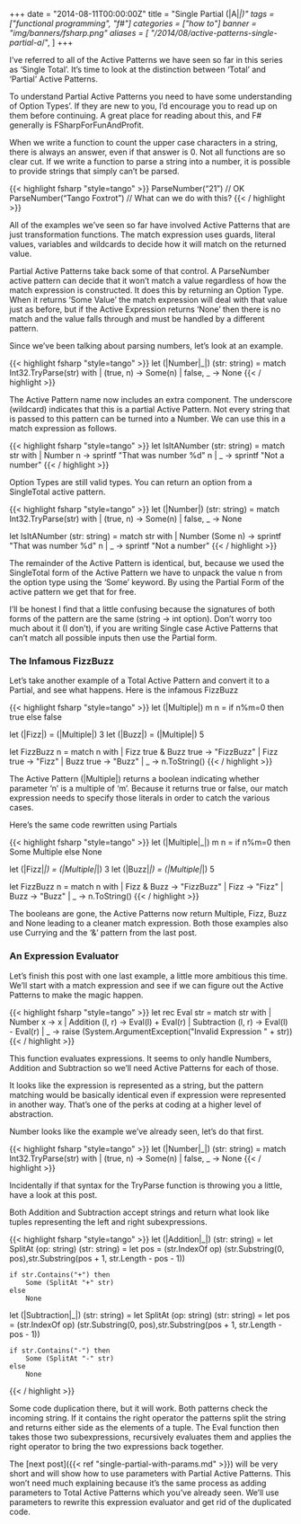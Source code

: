 +++
date = "2014-08-11T00:00:00Z"
title = "Single Partial (|A|_|)"
tags = ["functional programming", "f#"]
categories = ["how to"]
banner = "img/banners/fsharp.png" 
aliases = [
    "/2014/08/active-patterns-single-partial-a_/",
]
+++

I’ve referred to all of the Active Patterns we have seen so far in this series as ‘Single Total’. It’s time to look at the distinction between ‘Total’ and ‘Partial’ Active Patterns.

To understand Partial Active Patterns you need to have some understanding of Option Types’. If they are new to you, I’d encourage you to read up on them before continuing. A great place for reading about this, and F# generally is FSharpForFunAndProfit.

When we write a function to count the upper case characters in a string, there is always an answer, even if that answer is 0. Not all functions are so clear cut. If we write a function to parse a string into a number, it is possible to provide strings that simply can’t be parsed.

{{< highlight fsharp "style=tango" >}}
ParseNumber(“21”)	// OK
ParseNumber(“Tango Foxtrot”)	// What can we do with this?
{{< / highlight >}}

All of the examples we’ve seen so far have involved Active Patterns that are just transformation functions. The match expression uses guards, literal values, variables and wildcards to decide how it will match on the returned value.

Partial Active Patterns take back some of that control. A ParseNumber active pattern can decide that it won’t match a value regardless of how the match expression is constructed. It does this by returning an Option Type. When it returns ‘Some Value’ the match expression will deal with that value just as before, but if the Active Expression returns ‘None’ then there is no match and the value falls through and must be handled by a different pattern.

Since we’ve been talking about parsing numbers, let’s look at an example.

{{< highlight fsharp "style=tango" >}}
let (|Number|_|) (str: string) =
    match Int32.TryParse(str) with
    | (true, n) -> Some(n)
    | false, _ -> None
{{< / highlight >}}

The Active Pattern name now includes an extra component. The underscore (wildcard) indicates that this is a partial Active Pattern. Not every string that is passed to this pattern can be turned into a Number. We can use this in a match expression as follows.

{{< highlight fsharp "style=tango" >}}
let IsItANumber (str: string) =
    match str with
    | Number n -> sprintf "That was number %d" n
    | _ -> sprintf "Not a number"
{{< / highlight >}}

Option Types are still valid types. You can return an option from a SingleTotal active pattern.

{{< highlight fsharp "style=tango" >}}
let (|Number|) (str: string) =
    match Int32.TryParse(str) with
    | (true, n) -> Some(n)
    | false, _ -> None

let IsItANumber (str: string) =
    match str with
    | Number (Some n) -> sprintf "That was number %d" n
    | _ -> sprintf "Not a number"
{{< / highlight >}}

The remainder of the Active Pattern is identical, but, because we used the SingleTotal form of the Active Pattern we have to unpack the value n from the option type using the ‘Some’ keyword. By using the Partial Form of the active pattern we get that for free.

I’ll be honest I find that a little confusing because the signatures of both forms of the pattern are the same (string -> int option). Don’t worry too much about it (I don’t), if you are writing Single case Active Patterns that can’t match all possible inputs then use the Partial form.

### The Infamous FizzBuzz
Let’s take another example of a Total Active Pattern and convert it to a Partial, and see what happens. Here is the infamous FizzBuzz

{{< highlight fsharp "style=tango" >}}
let (|Multiple|) m n =
    if n%m=0 then true
    else false

let (|Fizz|) = (|Multiple|) 3
let (|Buzz|) = (|Multiple|) 5

let FizzBuzz n =
    match n with
    | Fizz true & Buzz true -> "FizzBuzz"
    | Fizz true -> "Fizz"
    | Buzz true -> "Buzz"
    | _ -> n.ToString()
{{< / highlight >}}

The Active Pattern (|Multiple|) returns a boolean indicating whether parameter ‘n’ is a multiple of ‘m’. Because it returns true or false, our match expression needs to specify those literals in order to catch the various cases.

Here’s the same code rewritten using Partials

{{< highlight fsharp "style=tango" >}}
let (|Multiple|_|) m n =
    if n%m=0 then Some Multiple
    else None

let (|Fizz|_|) = (|Multiple|_|) 3
let (|Buzz|_|) = (|Multiple|_|) 5

let FizzBuzz n =
    match n with
    | Fizz & Buzz -> "FizzBuzz"
    | Fizz -> "Fizz"
    | Buzz -> "Buzz"
    | _ -> n.ToString()
{{< / highlight >}}

The booleans are gone, the Active Patterns now return Multiple, Fizz, Buzz and None leading to a cleaner match expression. Both those examples also use Currying and the ‘&’ pattern from the last post.

### An Expression Evaluator
Let’s finish this post with one last example, a little more ambitious this time. We’ll start with a match expression and see if we can figure out the Active Patterns to make the magic happen.

{{< highlight fsharp "style=tango" >}}
let rec Eval str =
    match str with
    | Number x -> x
    | Addition (l, r) -> Eval(l) + Eval(r)
    | Subtraction (l, r) -> Eval(l) - Eval(r)
    | _ -> raise (System.ArgumentException("Invalid Expression " + str))
{{< / highlight >}}

This function evaluates expressions. It seems to only handle Numbers, Addition and Subtraction so we’ll need Active Patterns for each of those.

It looks like the expression is represented as a string, but the pattern matching would be basically identical even if expression were represented in another way. That’s one of the perks at coding at a higher level of abstraction.

Number looks like the example we’ve already seen, let’s do that first.

{{< highlight fsharp "style=tango" >}}
let (|Number|_|) (str: string) =
    match Int32.TryParse(str) with
    | (true, n) -> Some(n)
    | false, _ -> None
{{< / highlight >}}

Incidentally if that syntax for the TryParse function is throwing you a little, have a look at this post.

Both Addition and Subtraction accept strings and return what look like tuples representing the left and right subexpressions.

{{< highlight fsharp "style=tango" >}}
let (|Addition|_|) (str: string) =
    let SplitAt (op: string) (str: string) =
        let pos = (str.IndexOf op)
        (str.Substring(0, pos),str.Substring(pos + 1, str.Length - pos - 1))

    if str.Contains("+") then
        Some (SplitAt "+" str)
    else
        None

let (|Subtraction|_|) (str: string) =
    let SplitAt (op: string) (str: string) =
        let pos = (str.IndexOf op)
        (str.Substring(0, pos),str.Substring(pos + 1, str.Length - pos - 1))

    if str.Contains("-") then
        Some (SplitAt "-" str)
    else
        None
{{< / highlight >}}

Some code duplication there, but it will work. Both patterns check the incoming string. If it contains the right operator the patterns split the string and returns either side as the elements of a tuple. The Eval function then takes those two subexpressions, recursively evaluates them and applies the right operator to bring the two expressions back together.

The [next post]({{< ref "single-partial-with-params.md" >}}) will be very short and will show how to use parameters with Partial Active Patterns. This won’t need much explaining because it’s the same process as adding parameters to Total Active Patterns which you’ve already seen. We’ll use parameters to rewrite this expression evaluator and get rid of the duplicated code.
